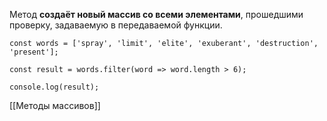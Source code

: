 Метод **создаёт новый массив со всеми элементами**, прошедшими проверку, задаваемую в передаваемой функции.

```
const words = ['spray', 'limit', 'elite', 'exuberant', 'destruction', 'present'];

const result = words.filter(word => word.length > 6);

console.log(result);
```

[[Методы массивов]]